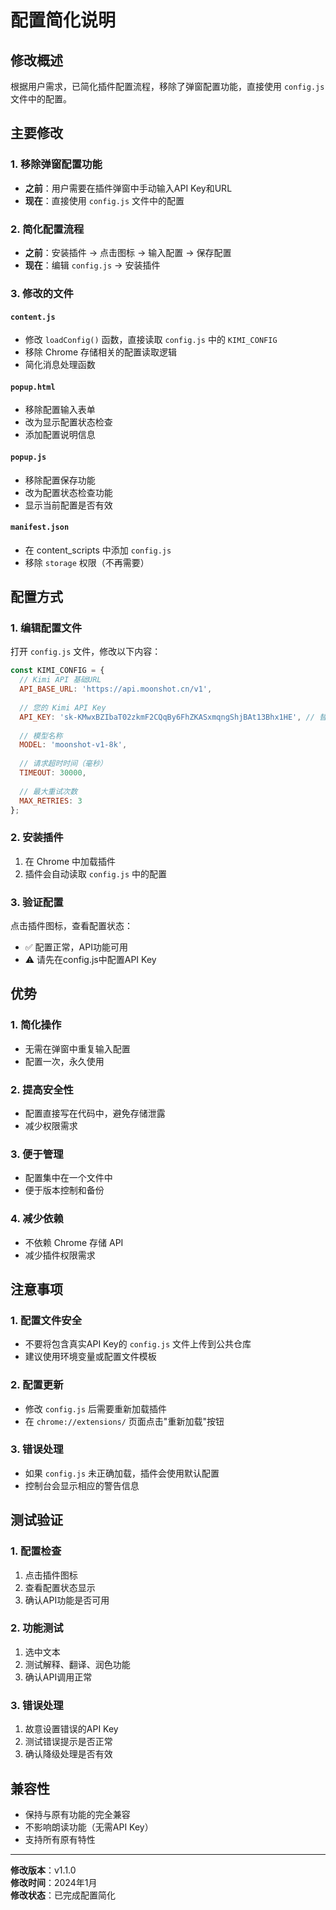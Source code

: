 # 配置简化说明

## 修改概述

根据用户需求，已简化插件配置流程，移除了弹窗配置功能，直接使用 `config.js` 文件中的配置。

## 主要修改

### 1. 移除弹窗配置功能
- **之前**：用户需要在插件弹窗中手动输入API Key和URL
- **现在**：直接使用 `config.js` 文件中的配置

### 2. 简化配置流程
- **之前**：安装插件 → 点击图标 → 输入配置 → 保存配置
- **现在**：编辑 `config.js` → 安装插件

### 3. 修改的文件

#### `content.js`
- 修改 `loadConfig()` 函数，直接读取 `config.js` 中的 `KIMI_CONFIG`
- 移除 Chrome 存储相关的配置读取逻辑
- 简化消息处理函数

#### `popup.html`
- 移除配置输入表单
- 改为显示配置状态检查
- 添加配置说明信息

#### `popup.js`
- 移除配置保存功能
- 改为配置状态检查功能
- 显示当前配置是否有效

#### `manifest.json`
- 在 content_scripts 中添加 `config.js`
- 移除 `storage` 权限（不再需要）

## 配置方式

### 1. 编辑配置文件
打开 `config.js` 文件，修改以下内容：

```javascript
const KIMI_CONFIG = {
  // Kimi API 基础URL
  API_BASE_URL: 'https://api.moonshot.cn/v1',
  
  // 您的 Kimi API Key
  API_KEY: 'sk-KMwxBZIbaT02zkmF2CQqBy6FhZKASxmqngShjBAt13Bhx1HE', // 替换为您的真实API Key
  
  // 模型名称
  MODEL: 'moonshot-v1-8k',
  
  // 请求超时时间（毫秒）
  TIMEOUT: 30000,
  
  // 最大重试次数
  MAX_RETRIES: 3
};
```

### 2. 安装插件
1. 在 Chrome 中加载插件
2. 插件会自动读取 `config.js` 中的配置

### 3. 验证配置
点击插件图标，查看配置状态：
- ✅ 配置正常，API功能可用
- ⚠️ 请先在config.js中配置API Key

## 优势

### 1. 简化操作
- 无需在弹窗中重复输入配置
- 配置一次，永久使用

### 2. 提高安全性
- 配置直接写在代码中，避免存储泄露
- 减少权限需求

### 3. 便于管理
- 配置集中在一个文件中
- 便于版本控制和备份

### 4. 减少依赖
- 不依赖 Chrome 存储 API
- 减少插件权限需求

## 注意事项

### 1. 配置文件安全
- 不要将包含真实API Key的 `config.js` 文件上传到公共仓库
- 建议使用环境变量或配置文件模板

### 2. 配置更新
- 修改 `config.js` 后需要重新加载插件
- 在 `chrome://extensions/` 页面点击"重新加载"按钮

### 3. 错误处理
- 如果 `config.js` 未正确加载，插件会使用默认配置
- 控制台会显示相应的警告信息

## 测试验证

### 1. 配置检查
1. 点击插件图标
2. 查看配置状态显示
3. 确认API功能是否可用

### 2. 功能测试
1. 选中文本
2. 测试解释、翻译、润色功能
3. 确认API调用正常

### 3. 错误处理
1. 故意设置错误的API Key
2. 测试错误提示是否正常
3. 确认降级处理是否有效

## 兼容性

- 保持与原有功能的完全兼容
- 不影响朗读功能（无需API Key）
- 支持所有原有特性

---

**修改版本**：v1.1.0  
**修改时间**：2024年1月  
**修改状态**：已完成配置简化
